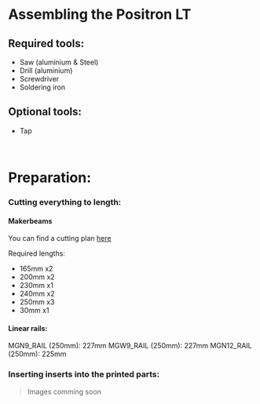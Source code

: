 # Assembling the Positron LT

## Required tools:
- Saw (aluminium & Steel)
- Drill (aluminium)
- Screwdriver
- Soldering iron

## Optional tools:
- Tap

<br>

# Preparation:

### Cutting everything to length:

#### Makerbeams
You can find a cutting plan [here](https://github.com/Fliens/Positron_LT/blob/main/Parts/makerbeam_cuttingplan.pdf)

Required lengths:
- 165mm x2
- 200mm x2
- 230mm x1
- 240mm x2
- 250mm x3
- 30mm x1

#### Linear rails:
MGN9_RAIL (250mm): 227mm
MGW9_RAIL (250mm): 227mm
MGN12_RAIL (250mm): 225mm

### Inserting inserts into the printed parts:

> Images comming soon
